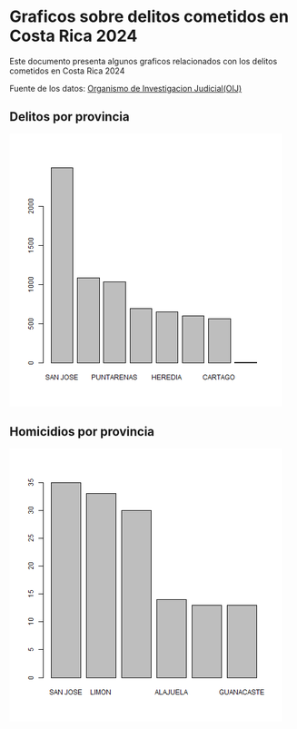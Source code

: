 # Graficos sobre delitos cometidos en Costa Rica 2024

Este documento presenta algunos graficos relacionados con los delitos cometidos en Costa Rica 2024

Fuente de los datos: [Organismo de Investigacion Judicial(OIJ)](https://sitiooij.poder-judicial.go.cr/index.php/ayuda/servicios-policiales/servicios-a-organizaciones/indice-de-transparencia-del-sector-publico-costarricense/datos-abiertos)

## Delitos por provincia
![](grafico-delitos_x_provincia.png)

## Homicidios por provincia
![](grafico-homicidios_x_provincia.png)